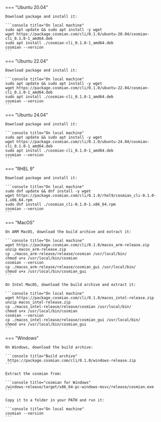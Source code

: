 === "Ubuntu 20.04"

    Download package and install it:

    ```console title="On local machine"
    sudo apt update && sudo apt install -y wget
    wget https://package.cosmian.com/cli/0.1.0/ubuntu-20.04/cosmian-cli_0.1.0-1_amd64.deb
    sudo apt install ./cosmian-cli_0.1.0-1_amd64.deb
    cosmian --version
    ```

=== "Ubuntu 22.04"

    Download package and install it:

    ```console title="On local machine"
    sudo apt update && sudo apt install -y wget
    wget https://package.cosmian.com/cli/0.1.0/ubuntu-22.04/cosmian-cli_0.1.0-1_amd64.deb
    sudo apt install ./cosmian-cli_0.1.0-1_amd64.deb
    cosmian --version
    ```

=== "Ubuntu 24.04"

    Download package and install it:

    ```console title="On local machine"
    sudo apt update && sudo apt install -y wget
    wget https://package.cosmian.com/cli/0.1.0/ubuntu-24.04/cosmian-cli_0.1.0-1_amd64.deb
    sudo apt install ./cosmian-cli_0.1.0-1_amd64.deb
    cosmian --version
    ```

=== "RHEL 9"

    Download package and install it:

    ```console title="On local machine"
    sudo dnf update && dnf install -y wget
    wget https://package.cosmian.com/cli/0.1.0/rhel9/cosmian_cli-0.1.0-1.x86_64.rpm
    sudo dnf install ./cosmian_cli-0.1.0-1.x86_64.rpm
    cosmian --version
    ```

=== "MacOS"

    On ARM MacOS, download the build archive and extract it:

    ```console title="On local machine"
    wget https://package.cosmian.com/cli/0.1.0/macos_arm-release.zip
    unzip macos_arm-release.zip
    cp ./macos_arm-release/release/cosmian /usr/local/bin/
    chmod u+x /usr/local/bin/cosmian
    cosmian --version
    cp ./macos_arm-release/release/cosmian_gui /usr/local/bin/
    chmod u+x /usr/local/bin/cosmian_gui
    ```

    On Intel MacOS, download the build archive and extract it:

    ```console title="On local machine"
    wget https://package.cosmian.com/cli/0.1.0/macos_intel-release.zip
    unzip macos_intel-release.zip
    cp ./macos_intel-release/release/cosmian /usr/local/bin/
    chmod u+x /usr/local/bin/cosmian
    cosmian --version
    cp ./macos_intel-release/release/cosmian_gui /usr/local/bin/
    chmod u+x /usr/local/bin/cosmian_gui
    ```

=== "Windows"

    On Windows, download the build archive:

    ```console title="Build archive"
     https://package.cosmian.com/cli/0.1.0/windows-release.zip
    ```

    Extract the cosmian from:

    ```console title="cosmian for Windows"
    /windows-release/target/x86_64-pc-windows-msvc/release/cosmian.exe
    ```

    Copy it to a folder in your PATH and run it:

    ```console title="On local machine"
    cosmian --version
    ```
